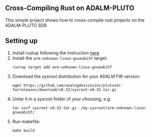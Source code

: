 ## Cross-Compiling Rust on ADALM-PLUTO

This simple project shows how to cross-compile rust projects on the ADALM-PLUTO SDR

## Setting up

1. Install rustup following the instruction [here](https://www.rust-lang.org/tools/install)
2. Install the `arm-unknown-linux-gnueabihf` target:
    ```
    rustup target add arm-unknown-linux-gnueabihf
    ```
3. Download the *sysroot* distribution for your ADALM FW version:
    ```
    wget https://github.com/analogdevicesinc/plutosdr-fw/releases/download/v0.32/sysroot-v0.32.tar.gz
    ```
4. Untar it in a sysroot folder of your choosing, e.g:
    ```
    tar xzvf sysroot-v0.32.tar.gz ./my-sysroot/arm-unknown-linux-gnueabihf/
    ```
5. Run makefile:
    ```
    make build
    ```
